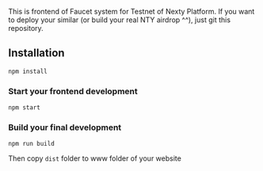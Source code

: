 This is frontend of Faucet system for Testnet of Nexty Platform. If you want to deploy your similar (or build your real NTY airdrop ^^), just git this repository.

## Installation

`npm install`

### Start your frontend development

`npm start`

### Build your final development

`npm run build`

Then copy `dist` folder to www folder of your website
